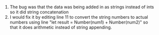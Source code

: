 1. The bug was that the data was being added in as strings instead of ints so it did string concatenation
2. I would fix it by editing line 11 to convert the string numbers to actual numbers using line "let result = Number(num1) + Number(num2)" so that it does arithmetic instead of string appending.